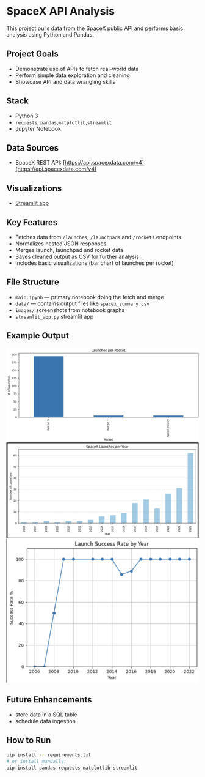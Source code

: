 # SpaceX API Analysis

This project pulls data from the SpaceX public API and performs basic analysis using Python and Pandas.

## Project Goals
- Demonstrate use of APIs to fetch real-world data
- Perform simple data exploration and cleaning
- Showcase API and data wrangling skills

## Stack
- Python 3
- `requests`, `pandas`,`matplotlib`,`streamlit`
- Jupyter Notebook

## Data Sources
- SpaceX REST API: [https://api.spacexdata.com/v4](https://api.spacexdata.com/v4)

## Visualizations
- [Streamlit app](https://spacex-api-analysis-wjbb7se9llvvteffd9x8pd.streamlit.app/)

## Key Features
- Fetches data from `/launches`, `/launchpads` and `/rockets` endpoints
- Normalizes nested JSON responses
- Merges launch, launchpad and rocket data
- Saves cleaned output as CSV for further analysis
- Includes basic visualizations (bar chart of launches per rocket)

## File Structure
- `main.ipynb` — primary notebook doing the fetch and merge
- `data/` — contains output files like `spacex_summary.csv`
- `images/` screenshots from notebook graphs
- `streamlit_app.py` streamlit app

## Example Output
![Launches per Rocket](images/image-2.png)
![Launches per year](images/image.png)
![Launch Success Rate by Year](images/image-1.png)

## Future Enhancements
- store data in a SQL table
- schedule data ingestion
## How to Run
```bash
pip install -r requirements.txt
# or install manually:
pip install pandas requests matplotlib streamlit